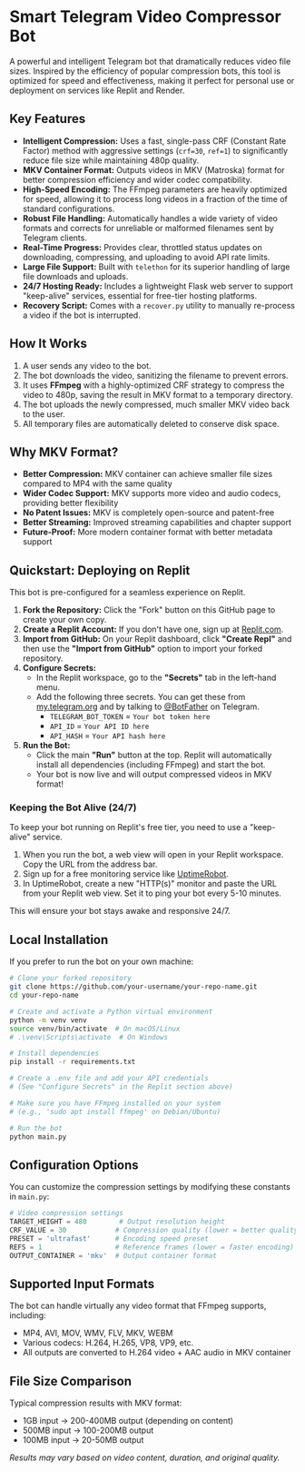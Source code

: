 # Smart Telegram Video Compressor Bot

A powerful and intelligent Telegram bot that dramatically reduces video file sizes. Inspired by the efficiency of popular compression bots, this tool is optimized for speed and effectiveness, making it perfect for personal use or deployment on services like Replit and Render.

## Key Features

- **Intelligent Compression:** Uses a fast, single-pass CRF (Constant Rate Factor) method with aggressive settings (`crf=30`, `ref=1`) to significantly reduce file size while maintaining 480p quality.
- **MKV Container Format:** Outputs videos in MKV (Matroska) format for better compression efficiency and wider codec compatibility.
- **High-Speed Encoding:** The FFmpeg parameters are heavily optimized for speed, allowing it to process long videos in a fraction of the time of standard configurations.
- **Robust File Handling:** Automatically handles a wide variety of video formats and corrects for unreliable or malformed filenames sent by Telegram clients.
- **Real-Time Progress:** Provides clear, throttled status updates on downloading, compressing, and uploading to avoid API rate limits.
- **Large File Support:** Built with `telethon` for its superior handling of large file downloads and uploads.
- **24/7 Hosting Ready:** Includes a lightweight Flask web server to support "keep-alive" services, essential for free-tier hosting platforms.
- **Recovery Script:** Comes with a `recover.py` utility to manually re-process a video if the bot is interrupted.

## How It Works

1.  A user sends any video to the bot.
2.  The bot downloads the video, sanitizing the filename to prevent errors.
3.  It uses **FFmpeg** with a highly-optimized CRF strategy to compress the video to 480p, saving the result in MKV format to a temporary directory.
4.  The bot uploads the newly compressed, much smaller MKV video back to the user.
5.  All temporary files are automatically deleted to conserve disk space.

## Why MKV Format?

- **Better Compression:** MKV container can achieve smaller file sizes compared to MP4 with the same quality
- **Wider Codec Support:** MKV supports more video and audio codecs, providing better flexibility
- **No Patent Issues:** MKV is completely open-source and patent-free
- **Better Streaming:** Improved streaming capabilities and chapter support
- **Future-Proof:** More modern container format with better metadata support

## Quickstart: Deploying on Replit

This bot is pre-configured for a seamless experience on Replit.

1.  **Fork the Repository:** Click the "Fork" button on this GitHub page to create your own copy.
2.  **Create a Replit Account:** If you don't have one, sign up at [Replit.com](https://replit.com).
3.  **Import from GitHub:** On your Replit dashboard, click **"Create Repl"** and then use the **"Import from GitHub"** option to import your forked repository.
4.  **Configure Secrets:**
    - In the Replit workspace, go to the **"Secrets"** tab in the left-hand menu.
    - Add the following three secrets. You can get these from [my.telegram.org](https://my.telegram.org) and by talking to [@BotFather](https://t.me/BotFather) on Telegram.
      - `TELEGRAM_BOT_TOKEN` = `Your bot token here`
      - `API_ID` = `Your API ID here`
      - `API_HASH` = `Your API hash here`
5.  **Run the Bot:**
    - Click the main **"Run"** button at the top. Replit will automatically install all dependencies (including FFmpeg) and start the bot.
    - Your bot is now live and will output compressed videos in MKV format!

### Keeping the Bot Alive (24/7)

To keep your bot running on Replit's free tier, you need to use a "keep-alive" service.

1.  When you run the bot, a web view will open in your Replit workspace. Copy the URL from the address bar.
2.  Sign up for a free monitoring service like [UptimeRobot](https://uptimerobot.com/).
3.  In UptimeRobot, create a new "HTTP(s)" monitor and paste the URL from your Replit web view. Set it to ping your bot every 5-10 minutes.

This will ensure your bot stays awake and responsive 24/7.

## Local Installation

If you prefer to run the bot on your own machine:

```bash
# Clone your forked repository
git clone https://github.com/your-username/your-repo-name.git
cd your-repo-name

# Create and activate a Python virtual environment
python -m venv venv
source venv/bin/activate  # On macOS/Linux
# .\venv\Scripts\activate  # On Windows

# Install dependencies
pip install -r requirements.txt

# Create a .env file and add your API credentials
# (See "Configure Secrets" in the Replit section above)

# Make sure you have FFmpeg installed on your system
# (e.g., 'sudo apt install ffmpeg' on Debian/Ubuntu)

# Run the bot
python main.py
```

## Configuration Options

You can customize the compression settings by modifying these constants in `main.py`:

```python
# Video compression settings
TARGET_HEIGHT = 480        # Output resolution height
CRF_VALUE = 30            # Compression quality (lower = better quality, larger file)
PRESET = 'ultrafast'      # Encoding speed preset
REFS = 1                  # Reference frames (lower = faster encoding)
OUTPUT_CONTAINER = 'mkv'  # Output container format
```

## Supported Input Formats

The bot can handle virtually any video format that FFmpeg supports, including:
- MP4, AVI, MOV, WMV, FLV, MKV, WEBM
- Various codecs: H.264, H.265, VP8, VP9, etc.
- All outputs are converted to H.264 video + AAC audio in MKV container

## File Size Comparison

Typical compression results with MKV format:
- 1GB input → 200-400MB output (depending on content)
- 500MB input → 100-200MB output  
- 100MB input → 20-50MB output

*Results may vary based on video content, duration, and original quality.*